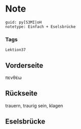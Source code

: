 # Note
```
guid: py[S3MI|oH
notetype: Einfach + Eselsbrücke
```

### Tags
```
Lektion37
```

## Vorderseite
πενθέω

## Rückseite
trauern, traurig sein, klagen

## Eselsbrücke

